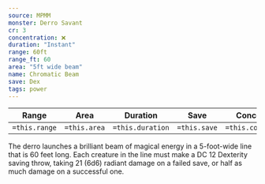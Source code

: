 ```yaml
---
source: MPMM
monster: Derro Savant
cr: 3
concentration: ❌
duration: "Instant"
range: 60ft
range_ft: 60
area: "5ft wide beam"
name: Chromatic Beam
save: Dex
tags: power
---
```


| **Range** | **Area** | **Duration** | **Save** | **Concentration** |
|:---:|:---:|:---:|:---:|:---:|
| `=this.range` | `=this.area` | `=this.duration` | `=this.save` | `=this.concentration` |

The derro launches a brilliant beam of magical energy in a 5-foot-wide line that is 60 feet long. Each creature in the line must make a DC 12 Dexterity saving throw, taking 21 (6d6) radiant damage on a failed save, or half as much damage on a successful one.